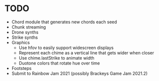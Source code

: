 # TODO
- Chord module that generates new chords each seed
- Chunk streaming
- Drone synths
- Strike synths
- Graphics
  - Use hfov to easily support widescreen displays
  - Represent each chime as a vertical line that gets wider when closer
  - Use chime.lastStrike to animate width
  - Duotone colors that rotate hue over time
- Footsteps
- Submit to Rainbow Jam 2021 (possibly Brackeys Game Jam 2021.2)
